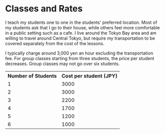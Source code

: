 # Classes and Rates

I teach my students one to one in the students' preferred location.
Most of my students ask that I go to their house, while others feel more comfortable in a public setting such as a cafe. I live around the Tokyo Bay area and am willing to travel around Central Tokyo, but require my transportation to be covered separately from the cost of the lessons.

I typically charge around 3,000 yen an hour excluding the transportation fee. For group classes starting from three students, the price per student decreases. Group classes may not go over six students.

<table>
    <tr>
        <th>Number of Students</th>
        <th>Cost per student (JPY)</th>
    </tr>
    <tr>
        <td>1</td>
        <td>3000</td>
    </tr>
    <tr>
        <td>2</td>
        <td>3000</td>
    </tr>
    <tr>
        <td>3</td>
        <td>2200</td>
    </tr>
    <tr>
        <td>4</td>
        <td>1700</td>
    </tr>
    <tr>
        <td>5</td>
        <td>1200</td>
    </tr>
    <tr>
        <td>6</td>
        <td>1000</td>
    </tr>
</table>
